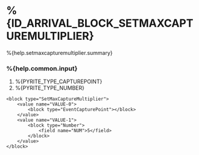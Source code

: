 # %{ID_ARRIVAL_BLOCK_SETMAXCAPTUREMULTIPLIER}

%{help.setmaxcapturemultiplier.summary}

### %{help.common.input}

1. %{PYRITE_TYPE_CAPTUREPOINT}
2. %{PYRITE_TYPE_NUMBER}

```
<block type="SetMaxCaptureMultiplier">
    <value name="VALUE-0">
        <block type="EventCapturePoint"></block>
    </value>
    <value name="VALUE-1">
        <block type="Number">
            <field name="NUM">5</field>
        </block>
    </value>
</block>
```

